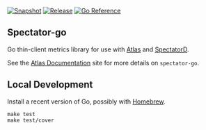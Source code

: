 [![Snapshot](https://github.com/Netflix/spectator-go/actions/workflows/snapshot.yml/badge.svg)](https://github.com/Netflix/spectator-go/actions/workflows/snapshot.yml)
[![Release](https://github.com/Netflix/spectator-go/actions/workflows/release.yml/badge.svg)](https://github.com/Netflix/spectator-go/actions/workflows/release.yml)
[![Go Reference](https://pkg.go.dev/badge/github.com/Netflix/spectator-go.svg)](https://pkg.go.dev/github.com/Netflix/spectator-go/v2)

## Spectator-go

Go thin-client metrics library for use with [Atlas] and [SpectatorD].

See the [Atlas Documentation] site for more details on `spectator-go`.

[Atlas]: https://netflix.github.io/atlas-docs/overview/
[SpectatorD]: https://netflix.github.io/atlas-docs/spectator/agent/usage/
[Atlas Documentation]: https://netflix.github.io/atlas-docs/spectator/lang/go/usage/

## Local Development

Install a recent version of Go, possibly with [Homebrew](https://brew.sh/).

```shell
make test
make test/cover
```
